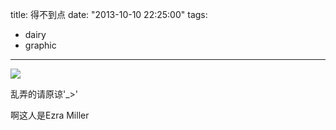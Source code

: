 title: 得不到点
date: "2013-10-10 22:25:00"
tags:
- dairy
- graphic
---
![](/assets/0033-01.jpg)

乱弄的请原谅'_>'

啊这人是Ezra Miller